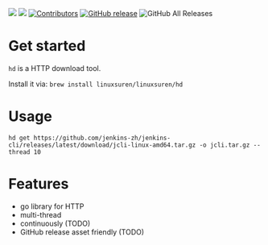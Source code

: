 [![](https://goreportcard.com/badge/linuxsuren/http-downloader)](https://goreportcard.com/report/linuxsuren/github-go)
[![](http://img.shields.io/badge/godoc-reference-5272B4.svg?style=flat-square)](https://godoc.org/github.com/linuxsuren/http-downloader)
[![Contributors](https://img.shields.io/github/contributors/linuxsuren/http-downloader.svg)](https://github.com/linuxsuren/github-go/graphs/contributors)
[![GitHub release](https://img.shields.io/github/release/linuxsuren/http-downloader.svg?label=release)](https://github.com/linuxsuren/github-go/releases/latest)
![GitHub All Releases](https://img.shields.io/github/downloads/linuxsuren/http-downloader/total)

# Get started

`hd` is a HTTP download tool.

Install it via: `brew install linuxsuren/linuxsuren/hd`

# Usage

```
hd get https://github.com/jenkins-zh/jenkins-cli/releases/latest/download/jcli-linux-amd64.tar.gz -o jcli.tar.gz --thread 10
```

# Features

* go library for HTTP
* multi-thread
* continuously (TODO)
* GitHub release asset friendly (TODO)

